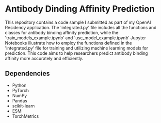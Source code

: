 # Antibody Dinding Affinity Prediction

This repository contains a code sample I submitted as part of my OpenAI Residency application. The 'integrated.py' file includes all the functions and classes for antibody binding affinity prediction, while the 'train_models_example.ipynb' and 'use_model_example.ipynb' Jupyter Notebooks illustrate how to employ the functions defined in the 'integrated.py' file for training and utilizing machine learning models for prediction. This code aims to help researchers predict antibody binding affinity more accurately and efficiently. 

## Dependencies
- Python
- PyTorch
- NumPy
- Pandas
- scikit-learn
- ESM
- TorchMetrics
